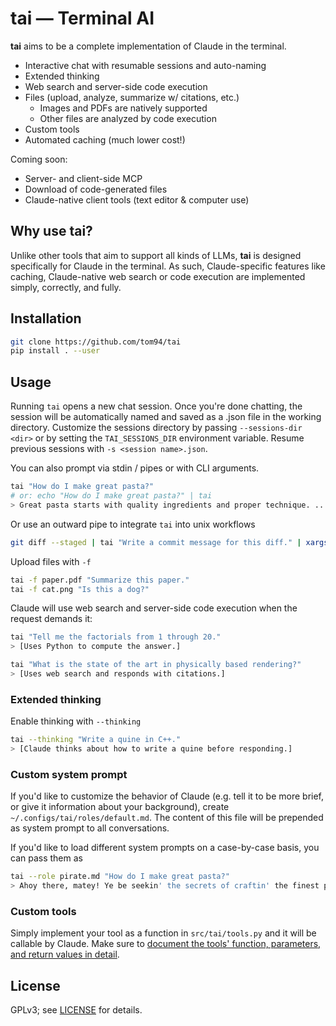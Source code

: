 # tai — Terminal AI

**tai** aims to be a complete implementation of Claude in the terminal.

- Interactive chat with resumable sessions and auto-naming
- Extended thinking
- Web search and server-side code execution
- Files (upload, analyze, summarize w/ citations, etc.)
  - Images and PDFs are natively supported
  - Other files are analyzed by code execution
- Custom tools
- Automated caching (much lower cost!)

Coming soon:
- Server- and client-side MCP
- Download of code-generated files
- Claude-native client tools (text editor & computer use)


## Why use tai?

Unlike other tools that aim to support all kinds of LLMs, **tai** is designed specifically for Claude in the terminal.
As such, Claude-specific features like caching, Claude-native web search or code execution are implemented simply, correctly, and fully.

## Installation

```bash
git clone https://github.com/tom94/tai
pip install . --user
```

## Usage

Running `tai` opens a new chat session. Once you're done chatting, the session will be automatically named and saved as a .json file in the working directory.
Customize the sessions directory by passing `--sessions-dir <dir>` or by setting the `TAI_SESSIONS_DIR` environment variable.
Resume previous sessions with `-s <session name>.json`.

You can also prompt via stdin / pipes or with CLI arguments.

```bash
tai "How do I make great pasta?"
# or: echo "How do I make great pasta?" | tai
> Great pasta starts with quality ingredients and proper technique. ...
```

Or use an outward pipe to integrate `tai` into unix workflows
```bash
git diff --staged | tai "Write a commit message for this diff." | xargs -0 git commit -m
```

Upload files with `-f`
```bash
tai -f paper.pdf "Summarize this paper."
tai -f cat.png "Is this a dog?"
```

Claude will use web search and server-side code execution when the request demands it:
```bash
tai "Tell me the factorials from 1 through 20."
> [Uses Python to compute the answer.]

tai "What is the state of the art in physically based rendering?"
> [Uses web search and responds with citations.]
```

### Extended thinking

Enable thinking with `--thinking`
```bash
tai --thinking "Write a quine in C++."
> [Claude thinks about how to write a quine before responding.]
```

### Custom system prompt

If you'd like to customize the behavior of Claude (e.g. tell it to be more brief, or give it information about your background), create `~/.configs/tai/roles/default.md`.
The content of this file will be prepended as system prompt to all conversations.

If you'd like to load different system prompts on a case-by-case basis, you can pass them as
```bash
tai --role pirate.md "How do I make great pasta?"
> Ahoy there, matey! Ye be seekin' the secrets of craftin' the finest pasta this side of the Mediterranean, eh? ...
```

### Custom tools

Simply implement your tool as a function in `src/tai/tools.py` and it will be callable by Claude.
Make sure to [document the tools' function, parameters, and return values in detail](https://docs.anthropic.com/en/docs/agents-and-tools/tool-use/implement-tool-use#best-practices-for-tool-definitions).

## License

GPLv3; see [LICENSE](LICENSE.txt) for details.
